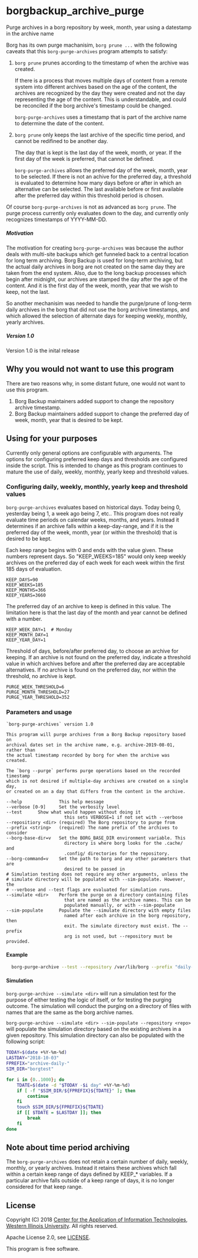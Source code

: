# borgbackup_archive_purge
Purge archives in a borg repository by week, month, year using a datestamp in the archive name

Borg has its own purge machanisim, `borg prune ...` with the following caveats
that this `borg-purge-archives` program attempts to satisfy:

1. `borg prune` prunes according to the timestamp of when the archive was
created.

    If there is a process that moves multiple days of content from a remote
system into different archives based on the age of the content, the archives
are recognized by the day they were created and not the day representing the
age of the content. This is understandable, and could be reconciled if the
borg archive's timestamp could be changed.

    `borg-purge-archives` uses a timestamp that is part of the archive name
to determine the date of the content.

1. `borg prune` only keeps the last archive of the specific time period, and
cannot be redifined to be another day.

    The day that is kept is the last day of the week, month, or year. If the
first day of the week is preferred, that cannot be defined.

    `borg-purge-archives` allows the preferred day of the week, month, year to be
selected. If there is not an achive for the preferred day, a threshold is
evaluated to determine how many days before or after in which an alternative can
be selected. The last available before or first available after the preferred
day within this threshold period is chosen.


Of course `borg-purge-archives` is not as advanced as `borg prune`. The purge
process currently only evaluates down to the day, and currently only recognizes
timestamps of YYYY-MM-DD.

##### Motivation

The motivation for creating `borg-purge-archives` was because the author deals
with multi-site backups which get funneled back to a central location for long
term archiving. Borg Backup is used for long-term archiving, but the actual
daily archives in borg are not created on the same day they are taken from the
end system. Also, due to the long backup processes which begin after midnight,
our archives are stamped the day after the age of the content. And it is the
first day of the week, month, year that we wish to keep, not the last.

So another mechanisim was needed to handle the purge/prune of long-term
daily archives in the borg that did not use the borg archive timestamps, and
which allowed the selection of alternate days for keeping weekly, monthly,
yearly archives.

##### Version 1.0
Version 1.0 is the inital release

## Why you would not want to use this program

There are two reasons why, in some distant future, one would not want to use
this program.

1. Borg Backup maintainers added support to change the repository archive timestamp.
1. Borg Backup maintainers added support to change the preferred day of week, month, year that is desired to be kept.

## Using for your purposes

Currently only general options are configurable with arguments. The options
for configuring preferred keep days and thresholds are configured inside the
script. This is intended to change as this program continues to mature the
use of daily, weekly, monthly, yearly keep and threshold values.

### Configuring daily, weekly, monthly, yearly keep and threshold values

``borg-purge-archives`` evaluates based on historical days. Today being 0,
yesterday being 1, a week ago being 7, etc.. This program does not really
evaluate time periods on calendar weeks, months, and years. Instead it
determines if an archive falls within a keep-day-range, and if it is the
preferred day of the week, month, year (or within the threshold) that is
desired to be kept.

Each keep range begins with 0 and ends with the value given. These numbers
represent days. So "KEEP_WEEKS=185" would only keep weekly archives on the
preferred day of each week for each week within the first 185 days of
evaluation.

    KEEP_DAYS=90
    KEEP_WEEKS=185
    KEEP_MONTHS=366
    KEEP_YEARS=3660

The preferred day of an archive to keep is defined in this value. The limitation
here is that the last day of the month and year cannot be defined with a number.

    KEEP_WEEK_DAY=1  # Monday
    KEEP_MONTH_DAY=1
    KEEP_YEAR_DAY=1

Threshold of days, before/after preferred day, to choose an archive for keeping.
If an archive is not found on the preferred day, indicate a threshold value in
which archives before and after the preferred day are acceptable alternatives.
If no archive is found on the preferred day, nor within the threshold, no
archive is kept.

    PURGE_WEEK_THRESHOLD=6
    PURGE_MONTH_THRESHOLD=27
    PURGE_YEAR_THRESHOLD=352

### Parameters and usage

    `borg-purge-archives` version 1.0

    This program will purge archives from a Borg Backup repository based on
    archival dates set in the archive name, e.g. archive-2019-08-01, rather than
    the actual timestamp recorded by borg for when the archive was created.
    
    The `borg --purge` performs purge operations based on the recorded timestamp
    which is not desired if multiple-day archives are created on a single day,
    or created on an a day that differs from the content in the archive.
    
    --help              This help message
    --verbose [0-9]     Set the verbosity level
    --test		Show what would happen without doing it
                          this sets VERBOSE=1 if not set with --verbose
    --repositiory <dir> (required) The Borg repository to purge from
    --prefix <string>   (required) The name prefix of the archives to consider
    --borg-base-dir=v   Set the BORG_BASE_DIR environment variable. This
                          directory is where borg looks for the .cache/ and
                          .config/ directories for the repository.
    --borg-command=v    Set the path to borg and any other parameters that are
                          desired to be passed in
    # Simulation testing does not require any other arguments, unless the
    # simulate directory will be populated with --sim-populate. However, the
    # --verbose and --test flags are evaluated for simulation runs.
    --simulate <dir>    Perform the purge on a directory containing files
                          that are named as the archive names. This can be
                          populated manually, or with --sim-populate
    --sim-populate      Populate the --simulate directory with empty files
                          named after each archive in the borg repository, then
                          exit. The simulate directory must exist. The --prefix
                          arg is not used, but --repository must be provided.

#### Example

```bash
  borg-purge-archive --test --repository /var/lib/borg --prefix "daily-" --verbose
```

#### Simulation

  `borg-purge-archive --simulate <dir>` will run a simulation test for the
  purpose of either testing the logic of itself, or for testing the purging
  outcome. The simulation will conduct the purging on a directory of files
  with names that are the same as the borg archive names.

  `borg-purge-archive --simulate <dir> --sim-populate --repository <repo>`
  will populate the simulation directory based on the existing archives in a
  given repository. This simulation directory can also be populated with the
  following script:

```bash
TODAY=$(date +%Y-%m-%d)
LASTDAY="2018-10-03"
FPREFIX="archive-daily-"
SIM_DIR="borgtest"

for i in {0..1000}; do
    TDATE=$(date -d "$TODAY -$i day" +%Y-%m-%d)
    if [ -f "$SIM_DIR/${FPREFIX}${TDATE}" ]; then
        continue
    fi
    touch $SIM_DIR/${FPREFIX}${TDATE}
    if [[ $TDATE = $LASTDAY ]]; then
        break
    fi
done
```

## Note about time period archiving

The `borg-purge-archives` does not retain a certain number of daily, weekly,
monthly, or yearly archives. Instead it retains these archives which fall
within a certain keep range of days defined by KEEP_* variables. If a particular
archive falls outside of a keep range of days, it is no longer considered for
that keep range.

## License

Copyright (C) 2018 [Center for the Application of Information Technologies](http://www.cait.org),
[Western Illinois University](http://www.wiu.edu). All rights reserved.

Apache License 2.0, see [LICENSE](https://github.com/prometheus/haproxy_exporter/blob/master/LICENSE).

This program is free software.

